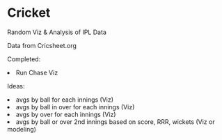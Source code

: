 # Cricket
Random Viz &amp; Analysis of IPL Data

Data from Cricsheet.org

Completed:
<li> Run Chase Viz

Ideas: 
<li> avgs by ball for each innings (Viz) 
<li> avgs by ball in over for each innings (Viz) 
<li> avgs by over for each innings (Viz) 
<li> avgs by ball or over 2nd innings based on score, RRR, wickets (Viz or modeling) 




